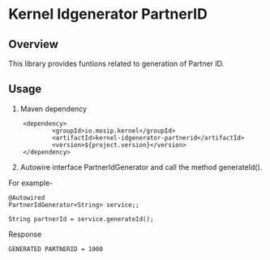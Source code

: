 # Kernel Idgenerator PartnerID

## Overview
This library provides funtions related to generation of Partner ID.

## Usage

1. Maven dependency

```
	<dependency>
			<groupId>io.mosip.kernel</groupId>
			<artifactId>kernel-idgenerator-partnerid</artifactId>
			<version>${project.version}</version>
	</dependency>

```

2. Autowire interface PartnerIdGenerator and call the method generateId().

For example-

```
@Autowired
PartnerIdGenerator<String> service;;

String partnerId = service.generateId();

```
 
Response

```
GENERATED PARTNERID = 1000
``` 
